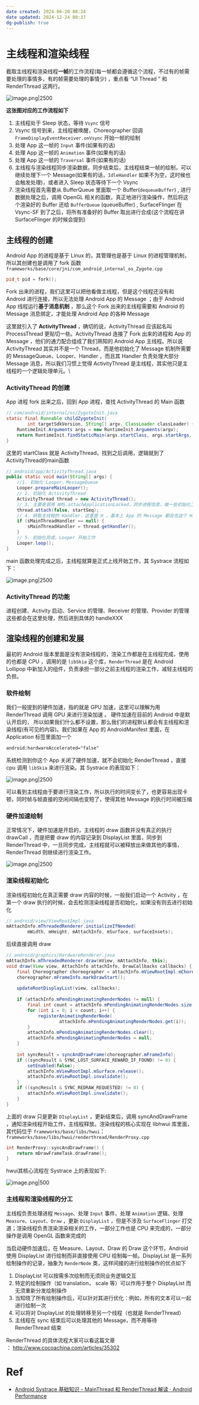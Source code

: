 ```yaml
---
date created: 2024-06-20 08:24
date updated: 2024-12-24 00:37
dg-publish: true
---
```


# 主线程和渲染线程

截取主线程和渲染线程**一帧**的工作流程(每一帧都会遵循这个流程，不过有的帧需要处理的事情多，有的帧需要处理的事情少) ，重点看 “UI Thread ” 和 RenderThread 这两行。

![image.png|2500](https://raw.githubusercontent.com/hacket/ObsidianOSS/master/obsidian202406200822044.png)

**这张图对应的工作流程如下**

1. 主线程处于 Sleep 状态，等待 `Vsync` 信号
2. Vsync 信号到来，主线程被唤醒，Choreographer 回调 `FrameDisplayEventReceiver.onVsync` 开始一帧的绘制
3. 处理 App 这一帧的 `Input` 事件(如果有的话)
4. 处理 App 这一帧的 `Animation` 事件(如果有的话)
5. 处理 App 这一帧的 `Traversal` 事件(如果有的话)
6. 主线程与渲染线程同步渲染数据，同步结束后，主线程结束一帧的绘制，可以继续处理下一个 Message(如果有的话，`IdleHandler` 如果不为空，这时候也会触发处理)，或者进入 Sleep 状态等待下一个 Vsync
7. 渲染线程首先需要从 BufferQueue 里面取一个 Buffer(`dequeueBuffer`) , 进行数据处理之后，调用 OpenGL 相关的函数，真正地进行渲染操作，然后将这个渲染好的 Buffer 还给 `BufferQueue` (queueBuffer) , SurfaceFlinger 在 Vsync-SF 到了之后，将所有准备好的 Buffer 取出进行合成(这个流程在讲 SurfaceFlinger 的时候会提到)

## 主线程的创建

Android App 的进程是基于 Linux 的，其管理也是基于 Linux 的进程管理机制，所以其创建也是调用了 fork 函数
`frameworks/base/core/jni/com_android_internal_os_Zygote.cpp`

```cpp
pid_t pid = fork();
```

Fork 出来的进程，我们这里可以把他看做主线程，但是这个线程还没有和 Android 进行连接，所以无法处理 Android App 的 Message ；由于 Android App 线程运行**基于消息机制** ，那么这个 Fork 出来的主线程需要和 Android 的 Message 消息绑定，才能处理 Android App 的各种 Message

这里就引入了 **ActivityThread** ，确切的说，ActivityThread 应该起名叫 ProcessThread 更贴切一些。ActivityThread 连接了 Fork 出来的进程和 App 的 Message ，他们的通力配合组成了我们熟知的 Android App 主线程。所以说 ActivityThread 其实并不是一个 Thread，而是他初始化了 Message 机制所需要的 MessageQueue、Looper、Handler ，而且其 Handler 负责处理大部分 Message 消息，所以我们习惯上觉得 ActivityThread 是主线程，其实他只是主线程的一个逻辑处理单元。\

### ActivityThread 的创建

App 进程 fork 出来之后，回到 App 进程，查找 ActivityThread 的 Main 函数

```java
// com/android/internal/os/ZygoteInit.java
static final Runnable childZygoteInit(
        int targetSdkVersion, String[] argv, ClassLoader classLoader) {
    RuntimeInit.Arguments args = new RuntimeInit.Arguments(argv);
    return RuntimeInit.findStaticMain(args.startClass, args.startArgs, classLoader);
}
```

这里的 startClass 就是 ActivityThread，找到之后调用，逻辑就到了 ActivityThread的main函数

```java
// android/app/ActivityThread.java
public static void main(String[] args) {
    //1. 初始化 Looper、MessageQueue
    Looper.prepareMainLooper();
    // 2. 初始化 ActivityThread
    ActivityThread thread = new ActivityThread();
    // 3. 主要是调用 AMS.attachApplicationLocked，同步进程信息，做一些初始化工作
    thread.attach(false, startSeq);
    // 4. 获取主线程的 Handler，这里是 H ，基本上 App 的 Message 都会在这个 Handler 里面进行处理 
    if (sMainThreadHandler == null) {
        sMainThreadHandler = thread.getHandler();
    }
    // 5. 初始化完成，Looper 开始工作
    Looper.loop();
}
```

main 函数处理完成之后，主线程就算是正式上线开始工作，其 Systrace 流程如下：

![image.png|2500](https://raw.githubusercontent.com/hacket/ObsidianOSS/master/obsidian202406200836861.png)

### ActivityThread 的功能

进程创建、Activity 启动、Service 的管理、Receiver 的管理、Provider 的管理这些都会在这里处理，然后进到具体的 handleXXX

## 渲染线程的创建和发展

最初的 Android 版本里面是没有渲染线程的，渲染工作都是在主线程完成，使用的也都是 CPU ，调用的是 `libSkia` 这个库，`RenderThread` 是在 Android Lollipop 中新加入的组件，负责承担一部分之前主线程的渲染工作，减轻主线程的负担。

### 软件绘制

我们一般提到的硬件加速，指的就是 GPU 加速，这里可以理解为用 RenderThread 调用 GPU 来进行渲染加速 。 硬件加速在目前的 Android 中是默认开启的， 所以如果我们什么都不设置，那么我们的进程默认都会有主线程和渲染线程(有可见的内容)。我们如果在 App 的 AndroidManifest 里面，在 Application 标签里面加一个

```xml
android:hardwareAccelerated="false"
```

系统检测到你这个 App 关闭了硬件加速，就不会初始化 RenderThread ，直接 cpu 调用 `libSkia` 来进行渲染。其 Systrace 的表现如下：

![image.png|2500](https://raw.githubusercontent.com/hacket/ObsidianOSS/master/obsidian202406200840723.png)

可以看到主线程由于要进行渲染工作，所以执行的时间变长了，也更容易出现卡顿，同时帧与帧直接的空闲间隔也变短了，使得其他 Message 的执行时间被压缩

### 硬件加速绘制

正常情况下，硬件加速是开启的，主线程的 draw 函数并没有真正的执行 drawCall ，而是把要 draw 的内容记录到 DIsplayList 里面，同步到 RenderThread 中，一旦同步完成，主线程就可以被释放出来做其他的事情，RenderThread 则继续进行渲染工作。

![image.png|2500](https://raw.githubusercontent.com/hacket/ObsidianOSS/master/obsidian202406200841583.png)

### 渲染线程初始化

渲染线程初始化在真正需要 draw 内容的时候，一般我们启动一个 Activity ，在第一个 draw 执行的时候，会去检测渲染线程是否初始化，如果没有则去进行初始化

```java
// android/view/ViewRootImpl.java
mAttachInfo.mThreadedRenderer.initializeIfNeeded(
        mWidth, mHeight, mAttachInfo, mSurface, surfaceInsets);
```

后续直接调用 draw

```java
// android/graphics/HardwareRenderer.java
mAttachInfo.mThreadedRenderer.draw(mView, mAttachInfo, this);  
void draw(View view, AttachInfo attachInfo, DrawCallbacks callbacks) {  
    final Choreographer choreographer = attachInfo.mViewRootImpl.mChoreographer;  
    choreographer.mFrameInfo.markDrawStart();  
  
    updateRootDisplayList(view, callbacks);  
  
    if (attachInfo.mPendingAnimatingRenderNodes != null) {  
        final int count = attachInfo.mPendingAnimatingRenderNodes.size();  
        for (int i = 0; i < count; i++) {  
            registerAnimatingRenderNode(  
                    attachInfo.mPendingAnimatingRenderNodes.get(i));  
        }  
        attachInfo.mPendingAnimatingRenderNodes.clear();  
        attachInfo.mPendingAnimatingRenderNodes = null;  
    }  
  
    int syncResult = syncAndDrawFrame(choreographer.mFrameInfo);  
    if ((syncResult & SYNC_LOST_SURFACE_REWARD_IF_FOUND) != 0) {  
        setEnabled(false);  
        attachInfo.mViewRootImpl.mSurface.release();  
        attachInfo.mViewRootImpl.invalidate();  
    }  
    if ((syncResult & SYNC_REDRAW_REQUESTED) != 0) {  
        attachInfo.mViewRootImpl.invalidate();  
    }  
}
```

上面的 draw 只是更新 `DIsplayList` ，更新结束后，调用 syncAndDrawFrame ，通知渲染线程开始工作，主线程释放。渲染线程的核心实现在 libhwui 库里面，其代码位于 `frameworks/base/libs/hwui`：
`frameworks/base/libs/hwui/renderthread/RenderProxy.cpp`

```cpp
int RenderProxy::syncAndDrawFrame() {
    return mDrawFrameTask.drawFrame();
}
```

hwui其核心流程在 Systrace 上的表现如下:

![image.png|500](https://raw.githubusercontent.com/hacket/ObsidianOSS/master/obsidian202406200843680.png)

### 主线程和渲染线程的分工

主线程负责处理进程 `Message`、处理 `Input` 事件、处理 `Animation` 逻辑、处理 `Measure`、`Layout`、`Draw` ，更新 `DisplayList` ，但是不涉及 `SurfaceFlinger` 打交道；渲染线程负责渲染渲染相关的工作，一部分工作也是 CPU 来完成的，一部分操作是调用 OpenGL 函数来完成的

当启动硬件加速后，在 Measure、Layout、Draw 的 Draw 这个环节，Android 使用 DisplayList 进行绘制而非直接使用 CPU 绘制每一帧。DisplayList 是一系列绘制操作的记录，抽象为 `RenderNode` 类，这样间接的进行绘制操作的优点如下

1. DisplayList 可以按需多次绘制而无须同业务逻辑交互
2. 特定的绘制操作（如 translation， scale 等）可以作用于整个 DisplayList 而无须重新分发绘制操作
3. 当知晓了所有绘制操作后，可以针对其进行优化：例如，所有的文本可以一起进行绘制一次
4. 可以将对 DisplayList 的处理转移至另一个线程（也就是 RenderThread）
5. 主线程在 sync 结束后可以处理其他的 Message，而不用等待 RenderThread 结束

RenderThread 的具体流程大家可以看这篇文章 ： <http://www.cocoachina.com/articles/35302>

# Ref

- [Android Systrace 基础知识 - MainThread 和 RenderThread 解读 · Android Performance](https://www.androidperformance.com/2019/11/06/Android-Systrace-MainThread-And-RenderThread/)
